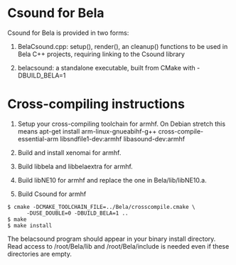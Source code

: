 Csound for Bela
=========================================

Csound for Bela is provided in two forms:

1. BelaCsound.cpp: setup(), render(), an cleanup() functions
to be used in Bela C++ projects, requiring linking to the Csound library

2. belacsound: a standalone executable, built from CMake with -DBUILD_BELA=1

Cross-compiling instructions
=========================================

1. Setup your cross-compiling toolchain for armhf. On Debian stretch
this means apt-get install arm-linux-gnueabihf-g++ cross-compile-essential-arm
libsndfile1-dev:armhf libasound-dev:armhf

2. Build and install xenomai for armhf.

3. Build libbela and libbelaextra for armhf.

4. Build libNE10 for armhf and replace the one in Bela/lib/libNE10.a.

5. Build Csound for armhf

```
$ cmake -DCMAKE_TOOLCHAIN_FILE=../Bela/crosscompile.cmake \
      -DUSE_DOUBLE=0 -DBUILD_BELA=1 ..
$ make
$ make install
```

The belacsound program should appear in your binary install directory. Read access
to /root/Bela/lib and /root/Bela/include is needed even if these directories are
empty.









